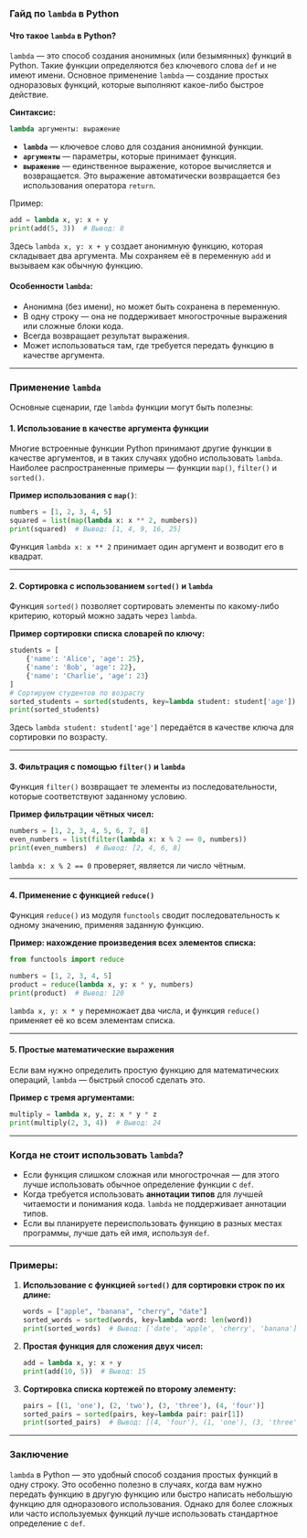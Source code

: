 ### Гайд по `lambda` в Python

#### Что такое `lambda` в Python?

`lambda` — это способ создания анонимных (или безымянных) функций в Python. Такие функции определяются без ключевого слова `def` и не имеют имени. Основное применение `lambda` — создание простых одноразовых функций, которые выполняют какое-либо быстрое действие.

**Синтаксис:**

```python
lambda аргументы: выражение
```

- **`lambda`** — ключевое слово для создания анонимной функции.
- **`аргументы`** — параметры, которые принимает функция.
- **`выражение`** — единственное выражение, которое вычисляется и возвращается. Это выражение автоматически возвращается без использования оператора `return`.

Пример:
```python
add = lambda x, y: x + y
print(add(5, 3))  # Вывод: 8
```

Здесь `lambda x, y: x + y` создает анонимную функцию, которая складывает два аргумента. Мы сохраняем её в переменную `add` и вызываем как обычную функцию.

#### Особенности `lambda`:
- Анонимна (без имени), но может быть сохранена в переменную.
- В одну строку — она не поддерживает многострочные выражения или сложные блоки кода.
- Всегда возвращает результат выражения.
- Может использоваться там, где требуется передать функцию в качестве аргумента.

---

### Применение `lambda`

Основные сценарии, где `lambda` функции могут быть полезны:

#### 1. **Использование в качестве аргумента функции**
Многие встроенные функции Python принимают другие функции в качестве аргументов, и в таких случаях удобно использовать `lambda`. Наиболее распространенные примеры — функции `map()`, `filter()` и `sorted()`.

**Пример использования с `map()`**:
```python
numbers = [1, 2, 3, 4, 5]
squared = list(map(lambda x: x ** 2, numbers))
print(squared)  # Вывод: [1, 4, 9, 16, 25]
```
Функция `lambda x: x ** 2` принимает один аргумент и возводит его в квадрат.

---

#### 2. **Сортировка с использованием `sorted()` и `lambda`**

Функция `sorted()` позволяет сортировать элементы по какому-либо критерию, который можно задать через `lambda`.

**Пример сортировки списка словарей по ключу:**
```python
students = [
    {'name': 'Alice', 'age': 25},
    {'name': 'Bob', 'age': 22},
    {'name': 'Charlie', 'age': 23}
]
# Сортируем студентов по возрасту
sorted_students = sorted(students, key=lambda student: student['age'])
print(sorted_students)
```
Здесь `lambda student: student['age']` передаётся в качестве ключа для сортировки по возрасту.

---

#### 3. **Фильтрация с помощью `filter()` и `lambda`**

Функция `filter()` возвращает те элементы из последовательности, которые соответствуют заданному условию.

**Пример фильтрации чётных чисел:**
```python
numbers = [1, 2, 3, 4, 5, 6, 7, 8]
even_numbers = list(filter(lambda x: x % 2 == 0, numbers))
print(even_numbers)  # Вывод: [2, 4, 6, 8]
```
`lambda x: x % 2 == 0` проверяет, является ли число чётным.

---

#### 4. **Применение с функцией `reduce()`**

Функция `reduce()` из модуля `functools` сводит последовательность к одному значению, применяя заданную функцию.

**Пример: нахождение произведения всех элементов списка:**
```python
from functools import reduce

numbers = [1, 2, 3, 4, 5]
product = reduce(lambda x, y: x * y, numbers)
print(product)  # Вывод: 120
```
`lambda x, y: x * y` перемножает два числа, и функция `reduce()` применяет её ко всем элементам списка.

---

#### 5. **Простые математические выражения**

Если вам нужно определить простую функцию для математических операций, `lambda` — быстрый способ сделать это.

**Пример с тремя аргументами:**
```python
multiply = lambda x, y, z: x * y * z
print(multiply(2, 3, 4))  # Вывод: 24
```

---

### Когда **не** стоит использовать `lambda`?

- Если функция слишком сложная или многострочная — для этого лучше использовать обычное определение функции с `def`.
- Когда требуется использовать **аннотации типов** для лучшей читаемости и понимания кода. `lambda` не поддерживает аннотации типов.
- Если вы планируете переиспользовать функцию в разных местах программы, лучше дать ей имя, используя `def`.

---

### Примеры:

1. **Использование с функцией `sorted()` для сортировки строк по их длине:**
   ```python
   words = ["apple", "banana", "cherry", "date"]
   sorted_words = sorted(words, key=lambda word: len(word))
   print(sorted_words)  # Вывод: ['date', 'apple', 'cherry', 'banana']
   ```

2. **Простая функция для сложения двух чисел:**
   ```python
   add = lambda x, y: x + y
   print(add(10, 5))  # Вывод: 15
   ```

3. **Сортировка списка кортежей по второму элементу:**
   ```python
   pairs = [(1, 'one'), (2, 'two'), (3, 'three'), (4, 'four')]
   sorted_pairs = sorted(pairs, key=lambda pair: pair[1])
   print(sorted_pairs)  # Вывод: [(4, 'four'), (1, 'one'), (3, 'three'), (2, 'two')]
   ```

---

### Заключение

`lambda` в Python — это удобный способ создания простых функций в одну строку. Это особенно полезно в случаях, когда вам нужно передать функцию в другую функцию или быстро написать небольшую функцию для одноразового использования. Однако для более сложных или часто используемых функций лучше использовать стандартное определение с `def`.